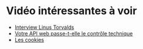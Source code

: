 # Vidéo intéressantes à voir

- [Interview Linus Torvalds](https://www.youtube.com/watch?v=Akh0hSbYB8Y)
- [Votre API web passe-t-elle le contrôle technique](https://www.youtube.com/watch?v=VqVjUt4jizs)
- [Les cookies](https://mixitconf.org/2018/-retourauxsources-les-cookies-http)
